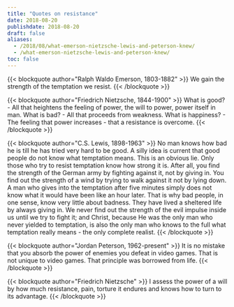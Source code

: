 ```yaml
---
title: "Quotes on resistance"
date: 2018-08-20
publishdate: 2018-08-20
draft: false
aliases:
  - /2018/08/what-emerson-nietzsche-lewis-and-peterson-knew/
  - /what-emerson-nietzsche-lewis-and-peterson-knew/
toc: false
---
```


{{< blockquote author="Ralph Waldo Emerson, 1803-1882" >}}
We gain the strength of the temptation we resist. 
{{< /blockquote >}}

{{< blockquote author="Friedrich Nietzsche, 1844-1900" >}}
What is good? - All that heightens the feeling of power, the will to power, power itself in man. What is bad? - All that proceeds from weakness. What is happiness? - The feeling that power increases - that a resistance is overcome.
{{< /blockquote >}}

{{< blockquote author="C.S. Lewis, 1898-1963" >}}
No man knows how bad he is till he has tried very hard to be good. A silly idea is current that good people do not know what temptation means. This is an obvious lie. Only those who try to resist temptation know how strong it is. After all, you find the strength of the German army by fighting against it, not by giving in. You find out the strength of a wind by trying to walk against it not by lying down. A man who gives into the temptation after five minutes simply does not know what it would have been like an hour later. That is why bad people, in one sense, know very little about badness. They have lived a sheltered life by always giving in. We never find out the strength of the evil impulse inside us until we try to fight it; and Christ, because He was the only man who never yielded to temptation, is also the only man who knows to the full what temptation really means - the only complete realist.
{{< /blockquote >}}

{{< blockquote author="Jordan Peterson, 1962-present" >}}
It is no mistake that you absorb the power of enemies you defeat in video games. That is not unique to video games. That principle was borrowed from life. 
{{< /blockquote >}}

{{< blockquote author="Friedrich Nietzsche" >}}
I assess the power of a will by how much resistance, pain, torture it endures and knows how to turn to its advantage.
{{< /blockquote >}}
